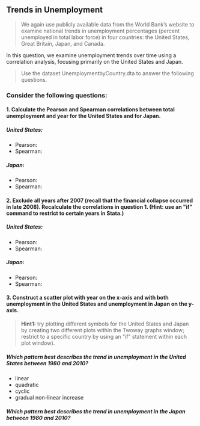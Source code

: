 ## Trends in Unemployment ##
> We again use publicly available data from the World Bank’s website to examine national trends in unemployment percentages (percent unemployed in total labor force) in four countries: the United States, Great Britain, Japan, and Canada.  
>  
In this question, we examine unemployment trends over time using a correlation analysis, focusing primarily on the United States and Japan.  
>  
> Use the dataset UnemploymentbyCountry.dta to answer the following questions. 

### Consider the following questions: ###

#### 1. Calculate the Pearson and Spearman correlations between total unemployment and year for the United States and for Japan. ####

##### United States: ######
* Pearson:
* Spearman: 

##### Japan: ######
* Pearson:
* Spearman: 


#### 2. Exclude all years after 2007 (recall that the financial collapse occurred in late 2008). Recalculate the correlations in question 1. (Hint: use an "if" command to restrict to certain years in Stata.) ####

##### United States: ######
* Pearson:
* Spearman: 

##### Japan: ######
* Pearson:
* Spearman: 


#### 3. Construct a scatter plot with year on the x-axis and with both unemployment in the United States and unemployment in Japan on the y-axis. ####
> **Hint1:** try plotting different symbols for the United States and Japan by creating two different plots within the Twoway graphs window; restrict to a specific country by using an "if" statement within each plot window).

##### Which pattern best describes the trend in unemployment in the United States between 1980 and 2010? ##### 
* linear 
* quadratic 
* cyclic
* gradual non-linear increase 


##### Which pattern best describes the trend in unemployment in the Japan between 1980 and 2010? #####
